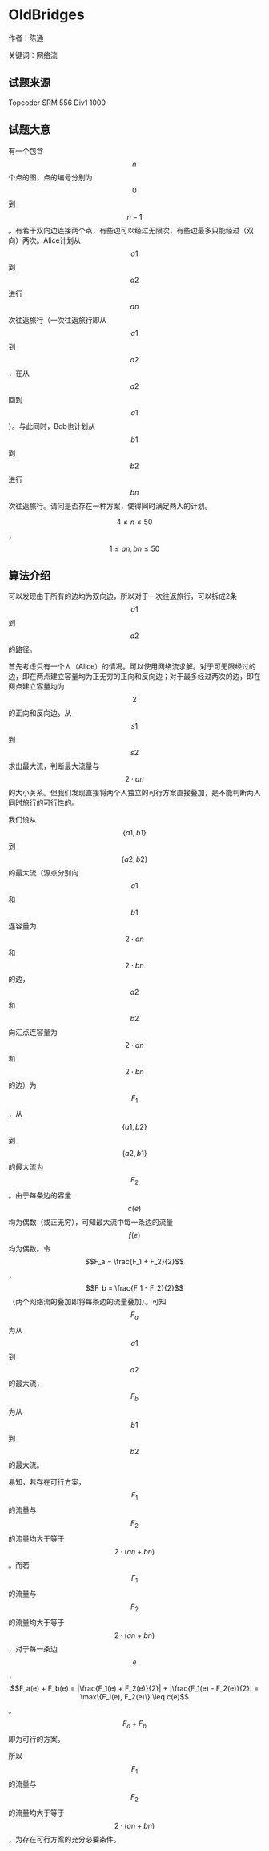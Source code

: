 # OldBridges

作者：陈通

关键词：网络流

## 试题来源

Topcoder SRM 556 Div1 1000



## 试题大意

有一个包含$$n$$个点的图，点的编号分别为$$0$$到$$n-1$$。有若干双向边连接两个点，有些边可以经过无限次，有些边最多只能经过（双向）两次。Alice计划从$$a1$$到$$a2$$进行$$an$$次往返旅行（一次往返旅行即从$$a1$$到$$a2$$，在从$$a2$$回到$$a1$$）。与此同时，Bob也计划从$$b1$$到$$b2$$进行$$bn$$次往返旅行。请问是否存在一种方案，使得同时满足两人的计划。

$$4 \leq n \leq 50$$，$$1 \leq an, bn \leq 50$$



## 算法介绍

可以发现由于所有的边均为双向边，所以对于一次往返旅行，可以拆成2条$$a1$$到$$a2$$的路径。

首先考虑只有一个人（Alice）的情况。可以使用网络流求解。对于可无限经过的边，即在两点建立容量均为正无穷的正向和反向边；对于最多经过两次的边，即在两点建立容量均为$$2$$的正向和反向边。从$$s1$$到$$s2$$求出最大流，判断最大流量与$$2 \cdot an$$的大小关系。但我们发现直接将两个人独立的可行方案直接叠加，是不能判断两人同时旅行的可行性的。

我们设从$$\{a1, b1\}$$到$$\{a2, b2\}$$的最大流（源点分别向$$a1$$和$$b1$$连容量为$$2 \cdot an$$和$$2 \cdot bn$$的边，$$a2$$和$$b2$$向汇点连容量为$$2 \cdot an$$和$$2 \cdot bn$$的边）为$$F_1$$，从$$\{a1, b2\}$$到$$\{a2, b1\}$$的最大流为$$F_2$$。由于每条边的容量$$c(e)$$均为偶数（或正无穷），可知最大流中每一条边的流量$$f(e)$$均为偶数。令$$F_a = \frac{F_1 + F_2}{2}$$，$$F_b = \frac{F_1 - F_2}{2}$$（两个网络流的叠加即将每条边的流量叠加）。可知$$F_a$$为从$$a1$$到$$a2$$的最大流，$$F_b$$为从$$b1$$到$$b2$$的最大流。

易知，若存在可行方案，$$F_1$$的流量与$$F_2$$的流量均大于等于$$2 \cdot  (an + bn)$$。而若$$F_1$$的流量与$$F_2$$的流量均大于等于$$2 \cdot  (an + bn)$$，对于每一条边$$e$$，$$F_a(e) + F_b(e) = |\frac{F_1(e) + F_2(e)}{2}| + |\frac{F_1(e) - F_2(e)}{2}| = \max\{F_1(e), F_2(e)\} \leq c(e)$$。$$F_a + F_b$$即为可行的方案。

所以$$F_1$$的流量与$$F_2$$的流量均大于等于$$2 \cdot  (an + bn)$$，为存在可行方案的充分必要条件。